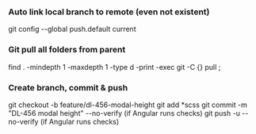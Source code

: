 ### Auto link local branch to remote (even not existent)
git config --global push.default current

### Git pull all folders from parent
find . -mindepth 1 -maxdepth 1 -type d -print -exec git -C {} pull \;

### Create branch, commit & push
git  checkout -b feature/dl-456-modal-height
git add *scss
git commit -m "DL-456 modal height" --no-verify (if Angular runs checks)
git push -u --no-verify (if Angular runs checks)
